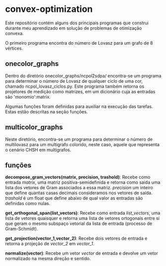 # convex-optimization
Este repositório contém alguns dos principais programas que construi durante meu aprendizado em solução de problemas de otimização convexa.

O primeiro programa encontra do número de Lovasz para um grafo de 8 vértices.

## onecolor_graphs
Dentro do diretório onecolor_graphs/ncpol2sdpa/ encontra-se um programa para determinar o número de Lovasz de qualquer ciclo de uma cor, chamado ncpol_lovasz_ciclos.py. Este programa também retorna os projetores de medição como matrizes, em um dicionário cuja as entradas são 'monomio':matrix. 

Algumas funções foram definidas para auxiliar na execução das tarefas. Estas estão descritas na seção funções.

## multicolor_graphs
Neste diretório, encontra-se um programa para determinar o número de multilovasz para um multigrafo colorido, neste caso, aquele que representa o cenário CHSH em multigrafos.

## funções
**decompose_gram_vectors(matrix, precision, trashold)**: Recebe como entrada *matrix*, uma matriz positiva-semidefinida e retorna como saida uma lista dos vetores de Gram associados a essa matriz. *precision*  um inteiro que define quantas casas decimais consideramos nos vetores de saída. *trashold* é um float que define abaixo de qual valor as entradas são definidas como nulas. 

**get_orthogonal_span(list_vectors)**: Recebe como entrada *list_vectors*, uma lista de vetores quaisquer e retorna uma lista de vetores ortogonais entre si que geram o mesmo subspaço vetorial da lista de entrada (processo de Gram-Schmidt).

**get_projection(vector_1,vector_2)**: Recebe dois vetores de entrada e retorna a projeção de *vector_2* em *vector_1*.

**normalize(vector)**: Recebe um vetor *vector* de entrada e devolve um vetor normalizado na mesma direção e sentido.

